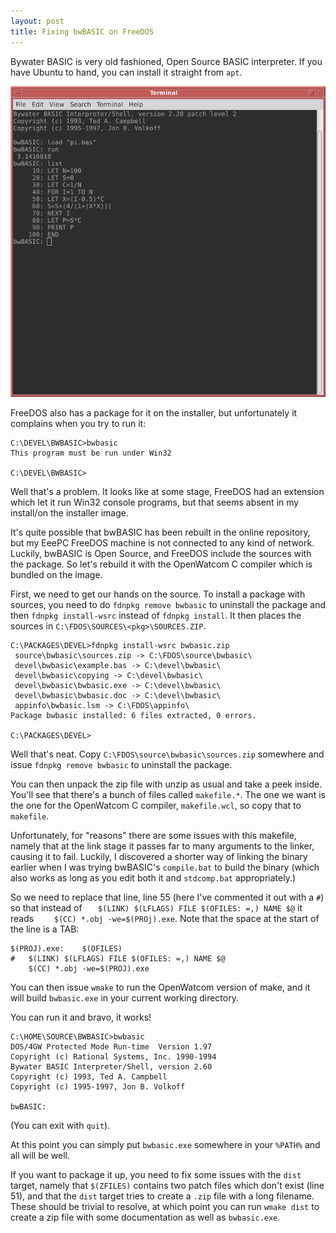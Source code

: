 ```yaml
---
layout: post
title: Fixing bwBASIC on FreeDOS
---
```


Bywater BASIC is very old fashioned, Open Source BASIC interpreter.  If you have Ubuntu to hand, you can install it straight from `apt`.

![BwBASIC running on Ubuntu](/images/bwbasic.png)

FreeDOS also has a package for it on the installer, but unfortunately it complains when you try to run it:

```none
C:\DEVEL\BWBASIC>bwbasic
This program must be run under Win32

C:\DEVEL\BWBASIC>
```

Well that's a problem.  It looks like at some stage, FreeDOS had an extension which let it run Win32 console programs, but that seems absent in my install/on the installer image.

It's quite possible that bwBASIC has been rebuilt in the online repository, but my EeePC FreeDOS machine is not connected to any kind of network.  Luckily, bwBASIC is Open Source, and FreeDOS include the sources with the package.  So let's rebuild it with the OpenWatcom C compiler which is bundled on the image.

First, we need to get our hands on the source.  To install a package with sources, you need to do `fdnpkg remove bwbasic` to uninstall the package and then `fdnpkg install-wsrc` instead of `fdnpkg install`.  It then places the sources in `C:\FDOS\SOURCES\<pkg>\SOURCES.ZIP`.

```none
C:\PACKAGES\DEVEL>fdnpkg install-wsrc bwbasic.zip
 source\bwbasic\sources.zip -> C:\FDOS\source\bwbasic\
 devel\bwbasic\example.bas -> C:\devel\bwbasic\
 devel\bwbasic\copying -> C:\devel\bwbasic\
 devel\bwbasic\bwbasic.exe -> C:\devel\bwbasic\
 devel\bwbasic\bwbasic.doc -> C:\devel\bwbasic\
 appinfo\bwbasic.lsm -> C:\FDOS\appinfo\
Package bwbasic installed: 6 files extracted, 0 errors.

C:\PACKAGES\DEVEL>
```

Well that's neat.  Copy `C:\FDOS\source\bwbasic\sources.zip` somewhere and issue `fdnpkg remove bwbasic` to uninstall the package.

You can then unpack the zip file with unzip as usual and take a peek inside.  You'll see that there's a bunch of files called `makefile.*`.  The one we want is the one for the OpenWatcom C compiler, `makefile.wcl`, so copy that to `makefile`.

Unfortunately, for "reasons" there are some issues with this makefile, namely that at the link stage it passes far to many arguments to the linker, causing it to fail.  Luckily, I discovered a shorter way of linking the binary earlier when I was trying bwBASIC's `compile.bat` to build the binary (which also works as long as you edit both it and `stdcomp.bat` appropriately.)

So we need to replace that line, line 55 (here I've commented it out with a `#`) so that instead of `	$(LINK) $(LFLAGS) FILE $(OFILES: =,) NAME $@` it reads `	$(CC) *.obj -we=$(PROj).exe`.  Note that the space at the start of the line is a TAB:

```make
$(PROJ).exe:	$(OFILES)
#	$(LINK) $(LFLAGS) FILE $(OFILES: =,) NAME $@
	$(CC) *.obj -we=$(PROJ).exe
```

You can then issue `wmake` to run the OpenWatcom version of make, and it will build `bwbasic.exe` in your current working directory.

You can run it and bravo, it works!

```none
C:\HOME\SOURCE\BWBASIC>bwbasic
DOS/4GW Protected Mode Run-time  Version 1.97
Copyright (c) Rational Systems, Inc. 1990-1994
Bywater BASIC Interpreter/Shell, version 2.60
Copyright (c) 1993, Ted A. Campbell
Copyright (c) 1995-1997, Jon B. Volkoff

bwBASIC: 
``` 

(You can exit with `quit`).

At this point you can simply put `bwbasic.exe` somewhere in your `%PATH%` and all will be well.

If you want to package it up, you need to fix some issues with the `dist` target, namely that `$(ZFILES)` contains two patch files which don't exist (line 51), and that the `dist` target tries to create a `.zip` file with a long filename.  These should be trivial to resolve, at which point you can run `wmake dist` to create a zip file with some documentation as well as `bwbasic.exe`.